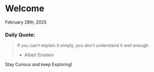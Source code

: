 # Welcome

February 28th, 2025

### Daily Quote:
> If you can't explain it simply, you don't understand it well enough.
> 	- Albert Einstein

Stay Curious and keep Exploring!
